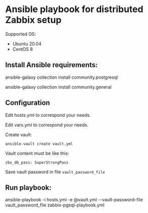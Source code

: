 # Ansible playbook for distributed Zabbix setup

Supported OS:
 - Ubuntu 20.04
 - CentOS 8


## Install Ansible requirements:

ansible-galaxy collection install community.postgresql

ansible-galaxy collection install community.general


## Configuration

Edit hosts.yml to correspond your needs.

Edit vars.yml to correspond your needs.

Create vault:

```
ansible-vault create vault.yml
```

Vault content must be like this:
```
zbx_db_pass: SuperStrongPass
```

Save vault password in file ```vault_password_file```

## Run playbook:

ansible-playbook -i hosts.yml -e @vault.yml --vault-password-file vault_password_file zabbix-pgsql-playbook.yml



